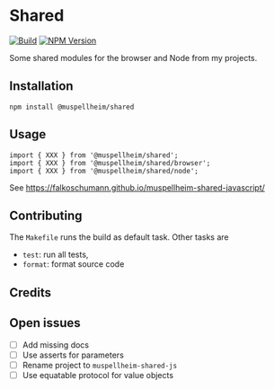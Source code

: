 # Shared

[![Build](https://github.com/falkoschumann/muspellheim-utils-javascript/actions/workflows/build.yml/badge.svg)](https://github.com/falkoschumann/muspellheim-utils-javascript/actions/workflows/build.yml)
[![NPM Version](https://img.shields.io/npm/v/%40muspellheim%2Fshared)](https://www.npmjs.com/package/@muspellheim/shared)

Some shared modules for the browser and Node from my projects.

## Installation

    npm install @muspellheim/shared

## Usage

    import { XXX } from '@muspellheim/shared';
    import { XXX } from '@muspellheim/shared/browser';
    import { XXX } from '@muspellheim/shared/node';

See https://falkoschumann.github.io/muspellheim-shared-javascript/

## Contributing

The `Makefile` runs the build as default task. Other tasks are

-   `test`: run all tests,
-   `format`: format source code

## Credits

## Open issues

-   [ ] Add missing docs
-   [ ] Use asserts for parameters
-   [ ] Rename project to `muspellheim-shared-js`
-   [ ] Use equatable protocol for value objects
